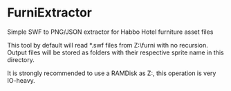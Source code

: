 # FurniExtractor
Simple SWF to PNG/JSON extractor for Habbo Hotel furniture asset files

This tool by default will read *.swf files from Z:\furni with no recursion.
Output files will be stored as folders with their respective sprite name in this directory.

It is strongly recommended to use a RAMDisk as Z:\, this operation is very IO-heavy.
